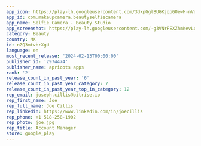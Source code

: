 ```yaml
---
app_icon: https://play-lh.googleusercontent.com/3dkpGglBUGKjqpGOewH-nVolqf3bEm7z82kAo4bG0hQxIYq3hAlI_Qb4QSM6rK6RJJg
app_id: com.makeupcamera.beautyselfiecamera
app_name: Selfie Camera - Beauty Studio
app_screenshot: https://play-lh.googleusercontent.com/-g3VNrFEXZhmKevLxJd98gKU2ekmDQHkdyvr9tqzxX1yne-vmSW-hsHonGc88mMU_YA5
category: Beauty
country: MX
id: nZQ3mtvbrXgU
language: en
most_recent_release: '2024-02-13T00:00:00'
publisher_id: '2974474'
publisher_name: apricots apps
rank: '2'
release_count_in_past_year: '6'
release_count_in_past_year_category: 7
release_count_in_past_year_top_in_category: 12
rep_email: joseph.cillis@bitrise.io
rep_first_name: Joe
rep_full_name: Joe Cillis
rep_linkedin: https://www.linkedin.com/in/joecillis
rep_phone: +1 518-258-1902
rep_photo: joe.jpg
rep_title: Account Manager
store: google_play
---
```

